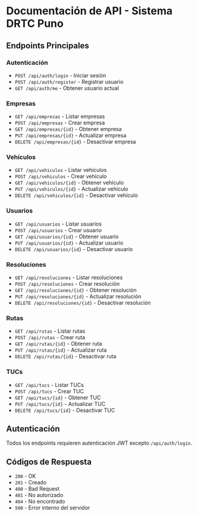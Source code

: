 # Documentación de API - Sistema DRTC Puno

## Endpoints Principales

### Autenticación
- `POST /api/auth/login` - Iniciar sesión
- `POST /api/auth/register` - Registrar usuario
- `GET /api/auth/me` - Obtener usuario actual

### Empresas
- `GET /api/empresas` - Listar empresas
- `POST /api/empresas` - Crear empresa
- `GET /api/empresas/{id}` - Obtener empresa
- `PUT /api/empresas/{id}` - Actualizar empresa
- `DELETE /api/empresas/{id}` - Desactivar empresa

### Vehículos
- `GET /api/vehiculos` - Listar vehículos
- `POST /api/vehiculos` - Crear vehículo
- `GET /api/vehiculos/{id}` - Obtener vehículo
- `PUT /api/vehiculos/{id}` - Actualizar vehículo
- `DELETE /api/vehiculos/{id}` - Desactivar vehículo

### Usuarios
- `GET /api/usuarios` - Listar usuarios
- `POST /api/usuarios` - Crear usuario
- `GET /api/usuarios/{id}` - Obtener usuario
- `PUT /api/usuarios/{id}` - Actualizar usuario
- `DELETE /api/usuarios/{id}` - Desactivar usuario

### Resoluciones
- `GET /api/resoluciones` - Listar resoluciones
- `POST /api/resoluciones` - Crear resolución
- `GET /api/resoluciones/{id}` - Obtener resolución
- `PUT /api/resoluciones/{id}` - Actualizar resolución
- `DELETE /api/resoluciones/{id}` - Desactivar resolución

### Rutas
- `GET /api/rutas` - Listar rutas
- `POST /api/rutas` - Crear ruta
- `GET /api/rutas/{id}` - Obtener ruta
- `PUT /api/rutas/{id}` - Actualizar ruta
- `DELETE /api/rutas/{id}` - Desactivar ruta

### TUCs
- `GET /api/tucs` - Listar TUCs
- `POST /api/tucs` - Crear TUC
- `GET /api/tucs/{id}` - Obtener TUC
- `PUT /api/tucs/{id}` - Actualizar TUC
- `DELETE /api/tucs/{id}` - Desactivar TUC

## Autenticación
Todos los endpoints requieren autenticación JWT excepto `/api/auth/login`.

## Códigos de Respuesta
- `200` - OK
- `201` - Creado
- `400` - Bad Request
- `401` - No autorizado
- `404` - No encontrado
- `500` - Error interno del servidor
